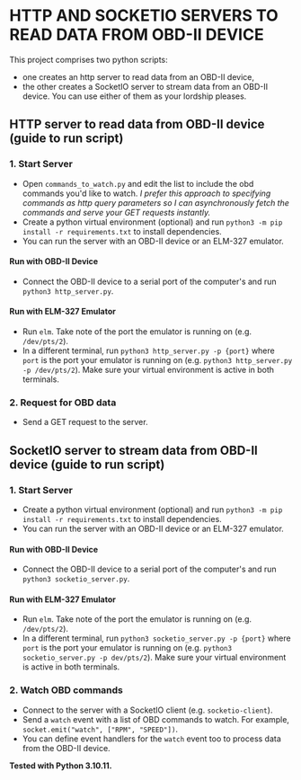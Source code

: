 # HTTP AND SOCKETIO SERVERS TO READ DATA FROM OBD-II DEVICE
This project comprises two python scripts: 
- one creates an http server to read data from an OBD-II device,
- the other creates a SocketIO server to stream data from an OBD-II device.
You can use either of them as your lordship pleases.

## HTTP server to read data from OBD-II device (guide to run script)
### 1. Start Server
- Open `commands_to_watch.py` and edit the list to include the obd commands you'd like to watch. <i>I prefer this approach to specifying commands as http query parameters so I can asynchronously fetch the commands and serve your GET requests instantly.</i>
- Create a python virtual environment (optional) and run `python3 -m pip install -r requirements.txt` to install dependencies.
- You can run the server with an OBD-II device or an ELM-327 emulator.

#### Run with OBD-II Device
- Connect the OBD-II device to a serial port of the computer's and run `python3 http_server.py`.

#### Run with ELM-327 Emulator
- Run `elm`. Take note of the port the emulator is running on (e.g. `/dev/pts/2`).
- In a different terminal, run `python3 http_server.py -p {port}` where `port` is the port your emulator is running on (e.g. `python3 http_server.py -p /dev/pts/2`). Make sure your virtual environment is active in both terminals.

### 2. Request for OBD data
- Send a GET request to the server.


## SocketIO server to stream data from OBD-II device (guide to run script)

### 1. Start Server
- Create a python virtual environment (optional) and run `python3 -m pip install -r requirements.txt` to install dependencies.
- You can run the server with an OBD-II device or an ELM-327 emulator.

#### Run with OBD-II Device
- Connect the OBD-II device to a serial port of the computer's and run `python3 socketio_server.py`.

#### Run with ELM-327 Emulator
- Run `elm`. Take note of the port the emulator is running on (e.g. `/dev/pts/2`).
- In a different terminal, run `python3 socketio_server.py -p {port}` where `port` is the port your emulator is running on (e.g. `python3 socketio_server.py -p dev/pts/2`). Make sure your virtual environment is active in both terminals.

### 2. Watch OBD commands
- Connect to the server with a SocketIO client (e.g. `socketio-client`).
- Send a `watch` event with a list of OBD commands to watch. For example, `socket.emit("watch", ["RPM", "SPEED"])`.
- You can define event handlers for the `watch` event too to process data from the OBD-II device.

<b>Tested with Python 3.10.11.</b>